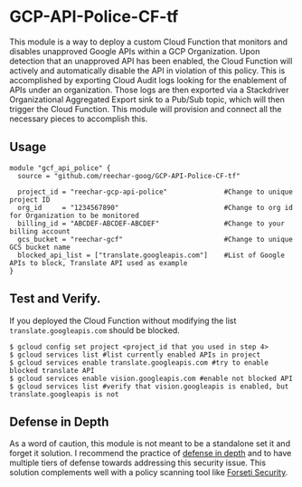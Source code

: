 # GCP-API-Police-CF-tf

This module is a way to deploy a custom Cloud Function that monitors and disables unapproved Google APIs within a GCP Organization. Upon detection that an unapproved API has been enabled, the Cloud Function will actively and automatically disable the API in violation of this policy. This is accomplished by exporting Cloud Audit logs looking for the enablement of APIs under an organization. Those logs are then exported via a Stackdriver Organizational Aggregated Export sink to a Pub/Sub topic, which will then trigger the Cloud Function. This module will provision and connect all the necessary pieces to accomplish this.

## Usage

```hcl
module "gcf_api_police" {
  source = "github.com/reechar-goog/GCP-API-Police-CF-tf"
  
  project_id = "reechar-gcp-api-police"              #Change to unique project ID
  org_id     = "1234567890"                          #Change to org id for Organization to be monitored
  billing_id = "ABCDEF-ABCDEF-ABCDEF"                #Change to your billing account
  gcs_bucket = "reechar-gcf"                         #Change to unique GCS bucket name
  blocked_api_list = ["translate.googleapis.com"]    #List of Google APIs to block, Translate API used as example
}
```

## Test and Verify. 

If you deployed the Cloud Function without modifying the list `translate.googleapis.com` should be blocked. 
```shell
$ gcloud config set project <project_id that you used in step 4>
$ gcloud services list #list currently enabled APIs in project
$ gcloud services enable translate.googleapis.com #try to enable blocked translate API
$ gcloud services enable vision.googleapis.com #enable not blocked API
$ gcloud services list #verify that vision.googleapis is enabled, but translate.googleapis is not
```
## Defense in Depth

As a word of caution, this module is not meant to be a standalone set it and forget it solution. I recommend the practice of [defense in depth](https://en.wikipedia.org/wiki/Defense_in_depth_(computing)) and to have multiple tiers of defense towards addressing this security issue. This solution complements well with a policy scanning tool like [Forseti Security](https://forsetisecurity.org/).


